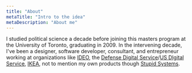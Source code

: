 ```yaml
---
title: "About"
metaTitle: "Intro to the idea"
metaDescription: "About me"
---
```


I studied political science a decade before joining this masters program at the University of Toronto, graduating in 2009. In the intervening decade, I've been a designer, software developer, consultant, and entrepreneur working at organizations like [IDEO](https://ideo.com), the [Defense Digital Service](https://dds.mil)/[US DIgital Service](https://usds.gov), [IKEA](https://ikea.com), not to mention my own products though [Stupid Systems](https://stupidsystems.com).
